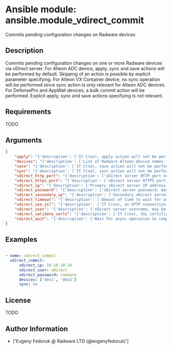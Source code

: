 # Ansible module: ansible.module_vdirect_commit


Commits pending configuration changes on Radware devices

## Description

Commits pending configuration changes on one or more Radware devices via vDirect server.
For Alteon ADC device, apply, sync and save actions will be performed by default. Skipping of an action is possible by explicit parameter specifying.
For Alteon VX Container device, no sync operation will be performed since sync action is only relevant for Alteon ADC devices.
For DefensePro and AppWall devices, a bulk commit action will be performed. Explicit apply, sync and save actions specifying is not relevant.

## Requirements

TODO

## Arguments

``` json
{
    "apply": "{'description': ['If C(no), apply action will not be performed. Relevant for ADC devices only.'], 'type': 'bool', 'default': True}",
    "devices": "{'description': ['List of Radware Alteon device names for commit operations.'], 'required': True}",
    "save": "{'description': ['If C(no), save action will not be performed. Relevant for ADC devices only.'], 'type': 'bool', 'default': True}",
    "sync": "{'description': ['If C(no), sync action will not be performed. Relevant for ADC devices only.'], 'type': 'bool', 'default': True}",
    "vdirect_http_port": "{'description': ['vDirect server HTTP port number, may be set as C(VDIRECT_HTTP_PORT) environment variable.'], 'default': 2188}",
    "vdirect_https_port": "{'description': ['vDirect server HTTPS port number, may be set as C(VDIRECT_HTTPS_PORT) environment variable.'], 'default': 2189}",
    "vdirect_ip": "{'description': ['Primary vDirect server IP address, may be set as C(VDIRECT_IP) environment variable.'], 'required': True}",
    "vdirect_password": "{'description': ['vDirect server password, may be set as C(VDIRECT_PASSWORD) environment variable.'], 'required': True}",
    "vdirect_secondary_ip": "{'description': ['Secondary vDirect server IP address, may be set as C(VDIRECT_SECONDARY_IP) environment variable.']}",
    "vdirect_timeout": "{'description': ['Amount of time to wait for async operation completion [seconds],', 'may be set as C(VDIRECT_TIMEOUT) environment variable.'], 'default': 60}",
    "vdirect_use_ssl": "{'description': ['If C(no), an HTTP connection will be used instead of the default HTTPS connection,', 'may be set as C(VDIRECT_HTTPS) or C(VDIRECT_USE_SSL) environment variable.'], 'type': 'bool', 'default': True}",
    "vdirect_user": "{'description': ['vDirect server username, may be set as C(VDIRECT_USER) environment variable.'], 'required': True}",
    "vdirect_validate_certs": "{'description': ['If C(no), SSL certificates will not be validated,', 'may be set as C(VDIRECT_VALIDATE_CERTS) or C(VDIRECT_VERIFY) environment variable.', 'This should only set to C(no) used on personally controlled sites using self-signed certificates.'], 'type': 'bool', 'default': True}",
    "vdirect_wait": "{'description': ['Wait for async operation to complete, may be set as C(VDIRECT_WAIT) environment variable.'], 'type': 'bool', 'default': True}",
}
```

## Examples


``` yaml

- name: vdirect_commit
  vdirect_commit:
      vdirect_ip: 10.10.10.10
      vdirect_user: vDirect
      vdirect_password: radware
      devices: ['dev1', 'dev2']
      sync: no

```

## License

TODO

## Author Information
  - ['Evgeny Fedoruk @ Radware LTD (@evgenyfedoruk)']

